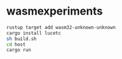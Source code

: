 # wasmexperiments

```sh
rustup target add wasm32-unknown-unknown
cargo install lucetc
sh build.sh
cd host
cargo run
```
